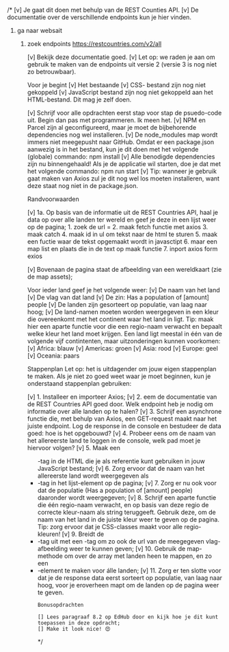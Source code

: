 
/*
[v] Je gaat dit doen met behulp van de REST Counties API.
[v] De documentatie over de verschillende endpoints kun je hier vinden.
1. ga naar websait
   1. zoek endpoints https://restcountries.com/v2/all

       [v] Bekijk deze documentatie goed.
       [v] Let op: we raden je aan om gebruik te maken van de endpoints uit versie 2 (versie 3 is nog niet zo betrouwbaar).

       Voor je begint
       [v] Het bestaande
       [v] CSS- bestand zijn nog niet gekoppeld
       [v] JavaScript bestand zijn nog niet gekoppeld aan het HTML-bestand. Dit mag je zelf doen.

       [v] Schrijf voor alle opdrachten eerst stap voor stap de psuedo-code uit. Begin dan pas met programmeren. Ik meen het.
       [v] NPM en Parcel zijn al geconfigureerd, maar je moet de bijbehorende dependencies nog wel installeren.
       [v] De node_modules map wordt immers niet meegepusht naar GitHub. Omdat er een package.json aanwezig is in het bestand,
           kun je dit doen met het volgende (globale) commando: npm install
       [v] Alle benodigde dependencies zijn nu binnengehaald! Als je de applicatie wil starten, doe je dat met het
           volgende commando: npm run start
       [v] Tip: wanneer je gebruik gaat maken van Axios zul je dit nog wel los moeten installeren,
           want deze staat nog niet in de package.json.

       Randvoorwaarden

       [v] 1a. Op basis van de informatie uit de REST Countries API, haal je data op over alle landen ter wereld en geef je
               deze in een lijst weer op de pagina;
               1. zoek de url =
               2. maak fetch functie met axios
               3. maak catch
               4. maak id in ul om tekst naar de html te sturen
               5. maak een fuctie waar de tekst opgemaakt wordt in javasctipt
               6.  maar een map list en plaats die in de text op maak functie
               7. inport axios form exios

       [v] Bovenaan de pagina staat de afbeelding van een wereldkaart (zie de map assets);

       Voor ieder land geef je het volgende weer:
       [v] De naam van het land
       [v] De vlag van dat land
       [v] De zin: Has a population of [amount] people
       [v] De landen zijn gesorteert op populatie, van laag naar hoog;
       [v] De land-namen moeten worden weergegeven in een kleur die overeenkomt met het continent waar het land in ligt.
           Tip: maak hier een aparte functie voor die een regio-naam verwacht en bepaalt welke kleur het land moet krijgen.
           Een land ligt meestal in één van de volgende vijf contintenten, maar uitzonderingen kunnen voorkomen:
       [v] Africa: blauw
       [v] Americas: groen
       [v] Asia: rood
       [v] Europe: geel
       [v] Oceania: paars

       Stappenplan
       Let op: het is uitdagender om jouw eigen stappenplan te maken. Als je niet zo goed weet waar je moet beginnen,
           kun je onderstaand stappenplan gebruiken:

       [v] 1. Installeer en importeer Axios;
       [v] 2. eem de documentatie van de REST Countries API goed door. Welk endpoint heb je nodig om informatie over
           alle landen op te halen?
       [v] 3. Schrijf een asynchrone functie die, met behulp van Axios, een GET-request maakt naar het juiste endpoint.
           Log de response in de console en bestudeer de data goed: hoe is het opgebouwd?
       [v] 4. Probeer eens om de naam van het allereerste land te loggen in de console, welk pad moet je hiervoor volgen?
       [v] 5. Maak een <ul>-tag in de HTML die je als referentie kunt gebruiken in jouw JavaScript bestand;
       [v] 6. Zorg ervoor dat de naam van het allereerste land wordt weergegeven als <li>-tag in het lijst-element op de pagina;
       [v] 7. Zorg er nu ook voor dat de populatie (Has a population of [amount] people) daaronder wordt weergegeven;
       [v] 8. Schrijf een aparte functie die één regio-naam verwacht, en op basis van deze regio de correcte kleur-naam
           als string teruggeeft. Gebruik deze, om de naam van het land in de juiste kleur weer te geven op de pagina.
           Tip: zorg ervoor dat je CSS-classes maakt voor alle regio-kleuren!
       [v] 9. Breidt de <li>-tag uit met een <img>-tag om zo ook de url van de meegegeven vlag-afbeelding weer te kunnen geven;
       [v] 10. Gebruik de map-methode om over de array met landen heen te mappen, en zo een <li>-element te maken voor álle landen;
          [v] 11. Zorg er ten slotte voor dat je de response data eerst sorteert op populatie, van laag naar hoog, voor je eroverheen
              mapt om de landen op de pagina weer te geven.

          Bonusopdrachten

          [] Lees paragraaf 8.2 op EdHub door en kijk hoe je dit kunt toepassen in deze opdracht;
          [] Make it look nice! 😍
      */